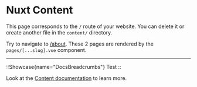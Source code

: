# Nuxt Content

This page corresponds to the `/` route of your website. You can delete it or create another file in the `content/` directory.

Try to navigate to [/about](/about). These 2 pages are rendered by the `pages/[...slug].vue` component.

---

::Showcase{name="DocsBreadcrumbs"}
Test
::

Look at the [Content documentation](https://content.nuxtjs.org/) to learn more.
